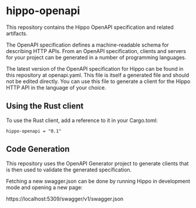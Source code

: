 # hippo-openapi

This repository contains the Hippo OpenAPI specification and related artifacts.

The OpenAPI specification defines a machine-readable schema for describing HTTP
APIs. From an OpenAPI specification, clients and servers for your project can
be generated in a number of programming languages.

The latest version of the OpenAPI specification for Hippo can be found in this
repository at openapi.yaml. This file is itself a generated file and should not
be edited directly. You can use this file to generate a client for the Hippo
HTTP API in the language of your choice.

## Using the Rust client

To use the Rust client, add a reference to it in your Cargo.toml:

```
hippo-openapi = "0.1"
```

## Code Generation

This repository uses the OpenAPI Generator project to generate clients that is
then used to validate the generated specification.

Fetching a new swagger.json can be done by running Hippo in development mode
and opening a new page:

https://localhost:5309/swagger/v1/swagger.json
